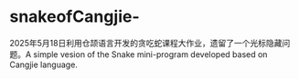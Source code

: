 # snakeofCangjie-
2025年5月18日利用仓颉语言开发的贪吃蛇课程大作业，遗留了一个光标隐藏问题。A simple vesion of the Snake mini-program developed based on Cangjie language.  
